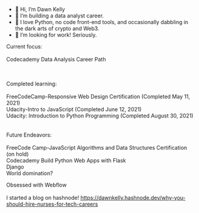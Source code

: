 - 👋 Hi, I’m Dawn Kelly
- 👀 I’m building a data analyst career.
- 🌱 I love Python, no code front-end tools, and occasionally dabbling in the dark arts of crypto and Web3. 
- 💞️ I’m looking for work! Seriously. 

Current focus: 
<br><br>
Codecademy Data Analysis Career Path<br>


<br><br>
Completed learning:<br><br>
FreeCodeCamp-Responsive Web Design Certification (Completed May 11, 2021)<br>
Udacity-Intro to JavaScript (Completed June 12, 2021)<br>
Udacity: Introduction to Python Programming (Completed August 30, 2021)<br>
<br><br>
Future Endeavors:<br><br>
FreeCode Camp-JavaScript Algorithms and Data Structures Certification (on hold)<br>
Codecademy Build Python Web Apps with Flask<br>
Django<br>
World domination? 

Obsessed with Webflow <br><br>
I started a blog on hashnode! https://dawnkelly.hashnode.dev/why-you-should-hire-nurses-for-tech-careers


    
  

<!---
dawnkelly09/dawnkelly09 is a ✨ special ✨ repository because its `README.md` (this file) appears on your GitHub profile.
You can click the Preview link to take a look at your changes.
--->
